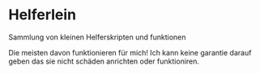 Helferlein
==========

Sammlung von kleinen Helferskripten und funktionen

Die meisten davon funktionieren für mich! Ich kann keine garantie darauf geben das sie nicht schäden anrichten oder funktioniren.


